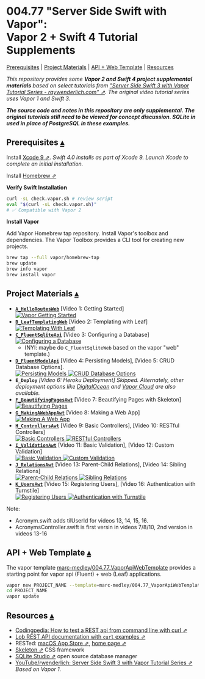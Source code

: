 004.77 "Server Side Swift with Vapor": <br>Vapor 2 + Swift 4 Tutorial Supplements
==========================

<a id="toc"></a>
[Prerequisites](#Prerequisites) | 
[Project Materials](#ProjectMaterials) | 
[API + Web Template](#ApiWebTemplate) | 
[Resources](#Resources)

_This repository provides some **Vapor 2 and Swift 4 project supplemental materials** based on select tutorials from ["Server Side Swift 3 with Vapor Tutorial Series - raywenderlich.com" ⇗](https://www.youtube.com/playlist?list=PL23Revp-82LIXIrfus8YdqxanjaiIOUaH). The original video tutorial series uses Vapor 1 and Swift 3._  

**_The source code and notes in this repository are only supplemental. The original tutorials still need to be viewed for concept discussion. SQLite in used in place of PostgreSQL in these examples._**

Prerequisites <a id="Prerequisites">[▴](#toc)</a>
-------------

Install [Xcode 9 ⇗](https://itunes.apple.com/us/app/xcode/id497799835?mt=12). _Swift 4.0 installs as part of Xcode 9. Launch Xcode to complete an initial installation._  

Install [Homebrew ⇗](https://brew.sh/) 

**Verify Swift Installation**

``` sh
curl -sL check.vapor.sh # review script
eval "$(curl -sL check.vapor.sh)"
# ✅ Compatible with Vapor 2
``` 

**Install Vapor**

Add Vapor Homebrew tap repository. Install Vapor's toolbox and dependencies.  The Vapor Toolbox provides a CLI tool for creating new projects.

``` sh
brew tap --full vapor/homebrew-tap
brew update
brew info vapor
brew install vapor
``` 

Project Materials <a id="ProjectMaterials">[▴](#toc)</a>
--------

* [**`A_HelloRoutesWeb`**](https://github.com/VaporExamplesLab/ServerSideSwift_A_HelloRoutesWeb/README.md) [Video 1: Getting Started]   
    [![](https://i.ytimg.com/vi/Gj9kZnWajBE/mqdefault.jpg "Vapor Getting Started") ](A_HelloRoutesWeb/README.md)
* [**`B_LeafTemplatingWeb`**](https://github.com/VaporExamplesLab/ServerSideSwift_B_LeafTemplatingWeb/README.md) [Video 2: Templating with Leaf]  
    [![](https://i.ytimg.com/vi/KZX5VN5uHB0/mqdefault.jpg "Templating With Leaf") ](B_LeafTemplatingWeb/README.md)
* [**`C_FluentSqliteApi`**](https://github.com/VaporExamplesLab/ServerSideSwift_C_FluentSqliteApi/README.md) [Video 3: Configuring a Database]   
    [![](https://i.ytimg.com/vi/qyj1xv4YVxU/mqdefault.jpg "Configuring a Database") ](C_FluentSqliteApi/README.md)  
    * (NYI: maybe do `C_FluentSqliteWeb` based on the vapor "web" template.)  
* [**`D_FluentModelApi`**](https://github.com/VaporExamplesLab/ServerSideSwift_D_FluentModelApi/README.md) [Video 4: Persisting Models], [Video 5: CRUD Database Options].  
    [![](https://i.ytimg.com/vi/9ig7pVizpP8/mqdefault.jpg "Persisting Models") ](D_FluentModelApi/README.md)[![](https://i.ytimg.com/vi/09w5vw_SsTQ/mqdefault.jpg "CRUD Database Options") ](D_FluentModelApi/README.md) 
* **`E_Deploy`**[](https://github.com/VaporExamplesLab/ServerSideSwift_E_Deploy/README.md) _[Video 6: Heroku Deployment] Skipped. Alternately, other deployment options like [DigitalOcean](https://medium.com/@BenjaminKJohnson/deploying-a-vapor-web-app-on-digitalocean-3bdeb4f504de) and [Vapor Cloud](https://vapor.cloud/) are also available._ 
* [**`F_BeautifyingPagesAwt`**](https://github.com/VaporExamplesLab/ServerSideSwift_F_BeautifyingPagesAwt/README.md) [Video 7: Beautifying Pages with Skeleton]   
    [![](https://i.ytimg.com/vi/x20XMYldIBE/mqdefault.jpg "Beautifying Pages") ](F_BeautifyingPagesAwt/README.md)     
    <!-- NYI: Bootstrap, MathJAX, Highlight.js -->
* [**`G_MakingAWebAppAwt`**](https://github.com/VaporExamplesLab/ServerSideSwift_G_MakingAWebAppAwt/README.md) [Video 8: Making a Web App]  
    [![](https://i.ytimg.com/vi/-Nz68TaJsXI/mqdefault.jpg "Making A Web App") ](G_MakingAWebAppAwt/README.md) 
* [**`H_ControllersAwt`**](https://github.com/VaporExamplesLab/ServerSideSwift_H_ControllersAwt/README.md) [Video 9: Basic Controllers], [Video 10: RESTful Controllers]  
    [![](https://i.ytimg.com/vi/g3w9u_xKNPo/mqdefault.jpg "Basic Controllers") ](H_ControllersAwt/README.md) [![](https://i.ytimg.com/vi/K45UE3EN3X4/mqdefault.jpg "RESTful Controllers") ](H_ControllersAwt/README.md) 
* [**`I_ValidationAwt`**](https://github.com/VaporExamplesLab/ServerSideSwift_I_ValidationAwt/README.md) [Video 11: Basic Validation], [Video 12: Custom Validation]  
    [![](https://i.ytimg.com/vi/s_JV3tP9rVs/mqdefault.jpg "Basic Validation") ](I_ValidationAwt/README.md) [![](https://i.ytimg.com/vi/_No50xoCZZE/mqdefault.jpg "Custom Validation") ](I_ValidationAwt/README.md) 
* [**`J_RelationsAwt`**](https://github.com/VaporExamplesLab/ServerSideSwift_J_RelationsAwt/README.md) [Video 13: Parent-Child Relations], [Video 14: Sibling Relations]  
    [![](https://i.ytimg.com/vi/acDMbAhHTbI/mqdefault.jpg "Parent-Child Relations") ](J_RelationsAwt/README.md) [![](https://i.ytimg.com/vi/FNefMUPsITY/mqdefault.jpg "Sibling Relations") ](J_RelationsAwt/README.md)
* [**`K_UsersAwt`**](https://github.com/VaporExamplesLab/ServerSideSwift_K_UsersAwt/README.md) [Video 15: Registering Users], [Video 16: Authentication with Turnstile]  
    [![](https://i.ytimg.com/vi/mAiZTB-ZEDY/mqdefault.jpg "Registering Users") ](K_UsersAwt/README.md) [![](https://i.ytimg.com/vi/gmD59CRcXtQ/mqdefault.jpg "Authentication with Turnstile") ](K_UsersAwt/README.md)

Note: 

* Acronym.swift adds tilUserId for videos 13, 14, 15, 16.
* AcronymsController.swift is first versin in videos 7/8/10, 2nd version in videos 13-16

API + Web Template <a id="ApiWebTemplate">[▴](#toc)</a>
-------------

The vapor template [marc-medley/004.77_VaporApiWebTemplate](https://github.com/marc-medley/004.77_VaporApiWebTemplate) provides a starting point for vapor api (Fluent) + web (Leaf) applications. 

``` sh
vapor new PROJECT_NAME --template=marc-medley/004.77_VaporApiWebTemplate
cd PROJECT_NAME
vapor update
```

<a id="Resources"></a>
Resources [▴](#toc)
---------

* [Codingpedia: How to test a REST api from command line with curl ⇗](http://www.codingpedia.org/ama/how-to-test-a-rest-api-from-command-line-with-curl/)
* [Lob REST API documentation with `curl` examples ⇗](https://lob.com/docs)
* RESTed: [macOS App Store ⇗](https://itunes.apple.com/us/app/rested-simple-http-requests/id421879749), [home page ⇗](http://www.helloresolven.com/portfolio/rested/)
* [Skeleton ⇗](http://getskeleton.com) CSS framework  
* [SQLite Studio ⇗](https://sqlitestudio.pl) open source database manager
* [YouTube/rwenderlich: Server Side Swift 3 with Vapor Tutorial Series ⇗](https://www.youtube.com/playlist?list=PL23Revp-82LIXIrfus8YdqxanjaiIOUaH) _Based on Vapor 1._
